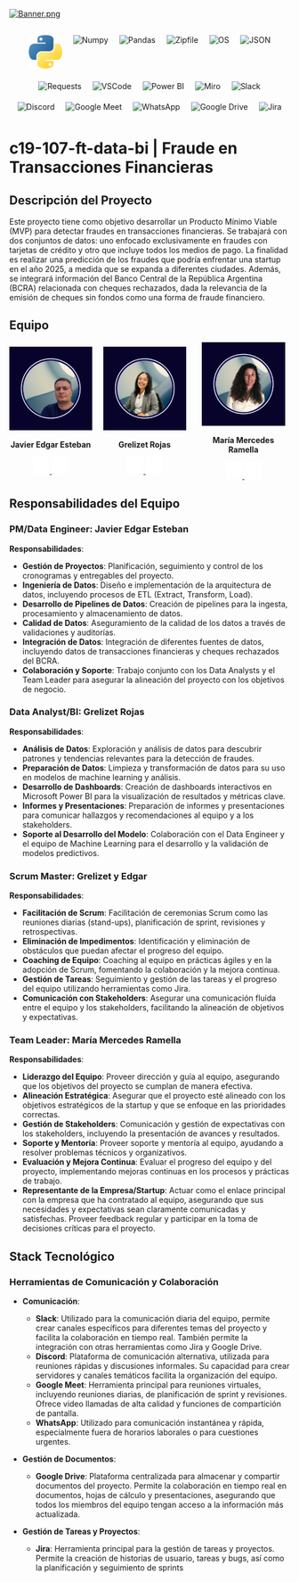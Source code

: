 <!-- Banner -->
[![Banner.png](https://i.postimg.cc/C1t2SCwf/Banner.png)](https://postimg.cc/FdypxLd9)

<!-- Imágenes de Tecnologías y Herramientas -->
<div style="display: flex; justify-content: center; flex-wrap: wrap; margin-top: 20px;">
  <div style="margin: 10px;">
    <img src="Recursos/python.png" alt="Python" width="60" height="60">
  </div>
  <div style="margin: 10px;">
    <img src="Recursos/numpy.png" alt="Numpy" width="60" height="60">
  </div>
  <div style="margin: 10px;">
    <img src="Recursos/pandas.png" alt="Pandas" width="60" height="60">
  </div>
  <div style="margin: 10px;">
    <img src="Recursos/zipfile.png" alt="Zipfile" width="60" height="60">
  </div>
  <div style="margin: 10px;">
    <img src="Recursos/os.png" alt="OS" width="60" height="60">
  </div>
  <div style="margin: 10px;">
    <img src="Recursos/json.png" alt="JSON" width="60" height="60">
  </div>
  <div style="margin: 10px;">
    <img src="Recursos/requests.png" alt="Requests" width="60" height="60">
  </div>
  <div style="margin: 10px;">
    <img src="Recursos/vscode.png" alt="VSCode" width="60" height="60">
  </div>
  <div style="margin: 10px;">
    <img src="Recursos/powerbi.png" alt="Power BI" width="60" height="60">
  </div>
  <div style="margin: 10px;">
    <img src="Recursos/miro.png" alt="Miro" width="60" height="60">
  </div>
  <div style="margin: 10px;">
    <img src="Recursos/slack.png" alt="Slack" width="60" height="60">
  </div>
  <div style="margin: 10px;">
    <img src="Recursos/discord.png" alt="Discord" width="60" height="60">
  </div>
  <div style="margin: 10px;">
    <img src="Recursos/googlemeet.png" alt="Google Meet" width="60" height="60">
  </div>
  <div style="margin: 10px;">
    <img src="Recursos/whatsapp.png" alt="WhatsApp" width="60" height="60">
  </div>
  <div style="margin: 10px;">
    <img src="Recursos/googledrive.png" alt="Google Drive" width="60" height="60">
  </div>
  <div style="margin: 10px;">
    <img src="Recursos/jira.png" alt="Jira" width="60" height="60">
  </div>
</div>


# c19-107-ft-data-bi | Fraude en Transacciones Financieras

## Descripción del Proyecto
Este proyecto tiene como objetivo desarrollar un Producto Mínimo Viable (MVP) para detectar fraudes en transacciones financieras. Se trabajará con dos conjuntos de datos: uno enfocado exclusivamente en fraudes con tarjetas de crédito y otro que incluye todos los medios de pago. La finalidad es realizar una predicción de los fraudes que podría enfrentar una startup en el año 2025, a medida que se expanda a diferentes ciudades. Además, se integrará información del Banco Central de la República Argentina (BCRA) relacionada con cheques rechazados, dada la relevancia de la emisión de cheques sin fondos como una forma de fraude financiero.

## Equipo

<div style="display: flex; align-items: center;">
  <div style="text-align: center; margin-right: 20px;">
    <img src="Recursos/Edgar.png" alt="Javier Edgar Esteban" width="150" height="150">
    <p><strong>Javier Edgar Esteban</strong></p>
    <a href="https://github.com/JavierEdgarEsteban77" target="_blank">
      <img src="Recursos/github.png" alt="GitHub" width="30" height="30">
    </a>
    <a href="https://www.linkedin.com/in/jesteban77/" target="_blank">
      <img src="Recursos/LinkedIn.png" alt="LinkedIn" width="30" height="30">
    </a>
  </div>
  <div style="text-align: center; margin-right: 20px;">
    <img src="Recursos/Grezilet.png" alt="Grelizet Rojas" width="150" height="150">
    <p><strong>Grelizet Rojas</strong></p>
    <a href="https://github.com/grelizet" target="_blank">
      <img src="Recursos/github.png" alt="GitHub" width="30" height="30">
    </a>
    <a href="https://linkedin.com/in/grelizet-rojas-yepez" target="_blank">
      <img src="Recursos/LinkedIn.png" alt="LinkedIn" width="30" height="30">
    </a>
  </div>
  <div style="text-align: center;">
    <img src="Recursos/Mercedes.png" alt="María Mercedes Ramella" width="150" height="150">
    <p><strong>María Mercedes Ramella</strong></p>
    <a href="https://github.com/MechiRamella" target="_blank">
      <img src="Recursos/github.png" alt="GitHub" width="30" height="30">
    </a>
    <a href="https://linkedin.com/in/mercedes-ramella/" target="_blank">
      <img src="Recursos/LinkedIn.png" alt="LinkedIn" width="30" height="30">
    </a>
  </div>
</div>

## Responsabilidades del Equipo

### **PM/Data Engineer: Javier Edgar Esteban**

**Responsabilidades**:
- **Gestión de Proyectos**: Planificación, seguimiento y control de los cronogramas y entregables del proyecto.
- **Ingeniería de Datos**: Diseño e implementación de la arquitectura de datos, incluyendo procesos de ETL (Extract, Transform, Load).
- **Desarrollo de Pipelines de Datos**: Creación de pipelines para la ingesta, procesamiento y almacenamiento de datos.
- **Calidad de Datos**: Aseguramiento de la calidad de los datos a través de validaciones y auditorías.
- **Integración de Datos**: Integración de diferentes fuentes de datos, incluyendo datos de transacciones financieras y cheques rechazados del BCRA.
- **Colaboración y Soporte**: Trabajo conjunto con los Data Analysts y el Team Leader para asegurar la alineación del proyecto con los objetivos de negocio.

### **Data Analyst/BI: Grelizet Rojas**

**Responsabilidades**:
- **Análisis de Datos**: Exploración y análisis de datos para descubrir patrones y tendencias relevantes para la detección de fraudes.
- **Preparación de Datos**: Limpieza y transformación de datos para su uso en modelos de machine learning y análisis.
- **Desarrollo de Dashboards**: Creación de dashboards interactivos en Microsoft Power BI para la visualización de resultados y métricas clave.
- **Informes y Presentaciones**: Preparación de informes y presentaciones para comunicar hallazgos y recomendaciones al equipo y a los stakeholders.
- **Soporte al Desarrollo del Modelo**: Colaboración con el Data Engineer y el equipo de Machine Learning para el desarrollo y la validación de modelos predictivos.

### **Scrum Master: Grelizet y Edgar**

**Responsabilidades**:
- **Facilitación de Scrum**: Facilitación de ceremonias Scrum como las reuniones diarias (stand-ups), planificación de sprint, revisiones y retrospectivas.
- **Eliminación de Impedimentos**: Identificación y eliminación de obstáculos que puedan afectar el progreso del equipo.
- **Coaching de Equipo**: Coaching al equipo en prácticas ágiles y en la adopción de Scrum, fomentando la colaboración y la mejora continua.
- **Gestión de Tareas**: Seguimiento y gestión de las tareas y el progreso del equipo utilizando herramientas como Jira.
- **Comunicación con Stakeholders**: Asegurar una comunicación fluida entre el equipo y los stakeholders, facilitando la alineación de objetivos y expectativas.

### **Team Leader: María Mercedes Ramella**

**Responsabilidades**:
- **Liderazgo del Equipo**: Proveer dirección y guía al equipo, asegurando que los objetivos del proyecto se cumplan de manera efectiva.
- **Alineación Estratégica**: Asegurar que el proyecto esté alineado con los objetivos estratégicos de la startup y que se enfoque en las prioridades correctas.
- **Gestión de Stakeholders**: Comunicación y gestión de expectativas con los stakeholders, incluyendo la presentación de avances y resultados.
- **Soporte y Mentoría**: Proveer soporte y mentoría al equipo, ayudando a resolver problemas técnicos y organizativos.
- **Evaluación y Mejora Continua**: Evaluar el progreso del equipo y del proyecto, implementando mejoras continuas en los procesos y prácticas de trabajo.
- **Representante de la Empresa/Startup**: Actuar como el enlace principal con la empresa que ha contratado al equipo, asegurando que sus necesidades y expectativas sean claramente comunicadas y satisfechas. Proveer feedback regular y participar en la toma de decisiones críticas para el proyecto.

## Stack Tecnológico

### Herramientas de Comunicación y Colaboración

- **Comunicación**:
  - **Slack**: Utilizado para la comunicación diaria del equipo, permite crear canales específicos para diferentes temas del proyecto y facilita la colaboración en tiempo real. También permite la integración con otras herramientas como Jira y Google Drive.
  - **Discord**: Plataforma de comunicación alternativa, utilizada para reuniones rápidas y discusiones informales. Su capacidad para crear servidores y canales temáticos facilita la organización del equipo.
  - **Google Meet**: Herramienta principal para reuniones virtuales, incluyendo reuniones diarias, de planificación de sprint y revisiones. Ofrece video llamadas de alta calidad y funciones de compartición de pantalla.
  - **WhatsApp**: Utilizado para comunicación instantánea y rápida, especialmente fuera de horarios laborales o para cuestiones urgentes.

- **Gestión de Documentos**:
  - **Google Drive**: Plataforma centralizada para almacenar y compartir documentos del proyecto. Permite la colaboración en tiempo real en documentos, hojas de cálculo y presentaciones, asegurando que todos los miembros del equipo tengan acceso a la información más actualizada.

- **Gestión de Tareas y Proyectos**:
  - **Jira**: Herramienta principal para la gestión de tareas y proyectos. Permite la creación de historias de usuario, tareas y bugs, así como la planificación y seguimiento de sprints
